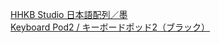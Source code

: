 [HHKB Studio 日本語配列／墨](https://www.amazon.co.jp/%E3%82%AD%E3%83%BC%E3%83%9C%E3%83%BC%E3%83%89-HHKB-Studio-%E3%83%9D%E3%82%A4%E3%83%B3%E3%83%86%E3%82%A3%E3%83%B3%E3%82%B0%E3%82%B9%E3%83%86%E3%82%A3%E3%83%83%E3%82%AF-%E3%83%A1%E3%82%AB%E3%83%8B%E3%82%AB%E3%83%AB%E3%82%AD%E3%83%BC%E3%83%9C%E3%83%BC%E3%83%89/dp/B0CL76JB2M?th=1)
[Keyboard Pod2 / キーボードポッド2（ブラック）](https://www.amazon.co.jp/%E3%83%90%E3%83%BC%E3%83%89%E9%9B%BB%E5%AD%90-%E3%82%AD%E3%83%BC%E3%83%9C%E3%83%BC%E3%83%89%E3%83%9D%E3%83%83%E3%83%892-KC2-HHK-B-%E3%82%AD%E3%83%BC%E3%83%9C%E3%83%BC%E3%83%89%E3%82%B1%E3%83%BC%E3%82%B9-HHKB%E5%AF%BE%E5%BF%9C/dp/B0CL9BQ1L1)
